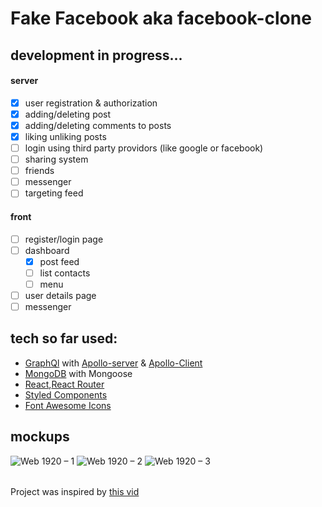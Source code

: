 
# Fake Facebook aka facebook-clone
## development in progress...
#### server
  - [x] user registration & authorization
  - [x] adding/deleting post
  - [x] adding/deleting comments to posts
  - [x] liking unliking posts
  - [ ] login using third party providors (like google or facebook)
  - [ ] sharing system
  - [ ] friends
  - [ ] messenger
  - [ ] targeting feed
#### front
- [ ] register/login page
- [ ] dashboard
  - [x] post feed
  - [ ] list contacts
  - [ ] menu
- [ ] user details page
- [ ] messenger

## tech so far used:
* [GraphQl](https://graphql.org/) with [Apollo-server](https://www.apollographql.com/docs/apollo-server/) & [Apollo-Client](https://www.apollographql.com/docs/react/)
* [MongoDB](https://www.mongodb.com/) with Mongoose
* [React](https://en.reactjs.org/),[React Router](https://reactrouter.com/) 
* [Styled Components](https://styled-components.com/)
* [Font Awesome Icons](https://fontawesome.com/)

## mockups
![Web 1920 – 1](https://user-images.githubusercontent.com/46058997/98292438-ff1f2800-1fac-11eb-9228-25f58f434b87.png)
![Web 1920 – 2](https://user-images.githubusercontent.com/46058997/98442023-72867e00-2102-11eb-9a7b-8b39859dc1c6.png)
![Web 1920 – 3](https://user-images.githubusercontent.com/46058997/98442042-95b12d80-2102-11eb-9f4e-937ef99612fc.png)



######
Project was inspired by [this vid](https://www.youtube.com/watch?v=n1mdAPFq2Os&list=PLQ6_tJw-XJx3k25CWH3BKeWj48n7ExZFM&index=1&t=5759s)
